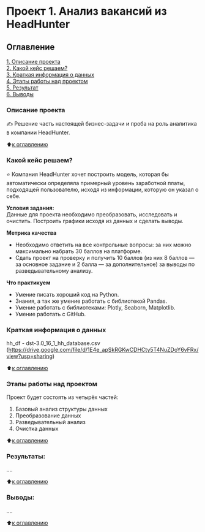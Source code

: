 # Проект 1. Анализ вакансий из HeadHunter

## Оглавление  
[1. Описание проекта]()  
[2. Какой кейс решаем?]()  
[3. Краткая информация о данных]()  
[4. Этапы работы над проектом]()  
[5. Результат]()    
[6. Выводы]() 

### Описание проекта    
✍ Решение часть настоящей бизнес-задачи и проба на роль аналитика в компании HeadHunter.

:arrow_up:[к оглавлению]()


### Какой кейс решаем?    
⭐ Компания HeadHunter хочет построить модель, которая бы автоматически определяла примерный уровень заработной платы, подходящей пользователю, исходя из информации, которую он указал о себе. 

**Условия задания:**  
Данные для проекта необходимо преобразовать, исследовать и очистить. Построить графики исходя из данных и сделать выводы.

**Метрика качества**     
* Необходимо ответить на все контрольные вопросы: за них можно максимально набрать 30 баллов на платформе.
* Сдать проект на проверку и получить 10 баллов (из них 8 баллов — за основное задание и 2 балла — за дополнительное) за выводы по разведывательному анализу.


**Что практикуем**     
- Умение писать хороший код на Python.
- Знания, а так же умение работать с библиотекой Pandas.
- Умение работать с библиотеками: Plotly, Seaborn, Matplotlib.
- Умение работать с GitHub.


### Краткая информация о данных
hh_df - dst-3.0_16_1_hh_database.csv (https://drive.google.com/file/d/1E4e_apSkRGKwCDHCty5T4NuZDoY6vFRx/view?usp=sharing)
  
:arrow_up:[к оглавлению]()


### Этапы работы над проектом  
Проект будет состоять из четырёх частей:
1. Базовый анализ структуры данных
2. Преобразование данных
3. Разведывательный анализ
4. Очистка данных

:arrow_up:[к оглавлению]()


### Результаты:  
....

:arrow_up:[к оглавлению]()


### Выводы:  
....

:arrow_up:[к оглавлению]()